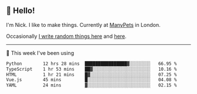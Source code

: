 ## 👋 Hello! 

I'm Nick. I like to make things. Currently at [ManyPets](https://manypets.com) in London.

Occasionally [I write random things here](https://nicksnell.com) and [here](https://twitter.com/nicksnell).

-------

🚀 This week I've been using

<!--START_SECTION:waka-->

```txt
Python        12 hrs 28 mins  ████████████████▓░░░░░░░░   66.95 %
TypeScript    1 hr 53 mins    ██▓░░░░░░░░░░░░░░░░░░░░░░   10.16 %
HTML          1 hr 21 mins    █▓░░░░░░░░░░░░░░░░░░░░░░░   07.25 %
Vue.js        45 mins         █░░░░░░░░░░░░░░░░░░░░░░░░   04.08 %
YAML          24 mins         ▓░░░░░░░░░░░░░░░░░░░░░░░░   02.15 %
```

<!--END_SECTION:waka-->
